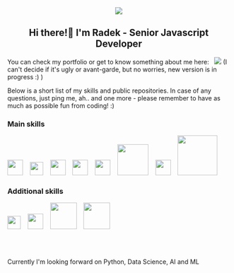 <div align="center">
  <img src="https://www.radoslawkoziol.com/c36c4fec8c790374f447e979e50492ba.svg" />
  
  ## Hi there!👋 I'm Radek - Senior Javascript Developer
</div>

You can check my portfolio or get to know something about me here: &nbsp; <a href="https://www.radoslawkoziol.com" target="_blank"><img src="https://img.shields.io/badge/-PORTFOLIO-blue" /></a> (I can't decide if it's ugly or avant-garde, but no worries, new version is in progress :) )

Below is a short list of my skills and public repositories. In case of any questions, just ping me, ah.. and one more - please remember to have as much as possible fun from coding! :)

### Main skills
<div>
  <a href="https://developer.mozilla.org/en-US/docs/Web/JavaScript" target="_blank"><img width="35" src="https://upload.wikimedia.org/wikipedia/commons/thumb/9/99/Unofficial_JavaScript_logo_2.svg/1024px-Unofficial_JavaScript_logo_2.svg.png" /></a>&nbsp;&nbsp;&nbsp;
  <a href="https://nodejs.org/en/" target="_blank"><img width="30" src="https://assets.zabbix.com/img/brands/nodejs.svg" /></a>&nbsp;&nbsp;&nbsp;
  <a href="https://www.typescriptlang.org/" target="_blank"><img width="35" src="https://miro.medium.com/max/816/1*TpbxEQy4ckB-g31PwUQPlg.png" /></a>&nbsp;&nbsp;&nbsp;
  <a href="https://reactjs.org/" target="_blank"><img width="35" src="https://upload.wikimedia.org/wikipedia/commons/thumb/a/a7/React-icon.svg/2300px-React-icon.svg.png" /></a>&nbsp;&nbsp;&nbsp;
  <a href="https://angular.io/" target="_blank"><img width="35" src="https://upload.wikimedia.org/wikipedia/commons/thumb/c/cf/Angular_full_color_logo.svg/2048px-Angular_full_color_logo.svg.png" /></a>&nbsp;&nbsp;&nbsp;
  <a href="https://www.mongodb.com/" target="_blank"><img width="70" src="https://www.pngkey.com/png/full/32-327123_mongodb-logo-white-png.png" /></a>&nbsp;&nbsp;&nbsp;
    <a href="https://jestjs.io/" target="_blank"><img width="35" src="https://cdn.freebiesupply.com/logos/large/2x/jest-logo-png-transparent.png" /></a>&nbsp;&nbsp;&nbsp;
    <a href="https://www.cypress.io/" target="_blank"><img width="90" src="https://upload.wikimedia.org/wikipedia/commons/a/a4/Cypress.png" /></a>&nbsp;&nbsp;&nbsp;
</div>

### Additional skills

<div>
   <a href="https://www.figma.com/" target="_blank"><img width="30" src="https://upload.wikimedia.org/wikipedia/commons/3/33/Figma-logo.svg" /></a>&nbsp;&nbsp;&nbsp;
   <a href="https://www.java.com" target="_blank"><img width="35" src="https://upload.wikimedia.org/wikipedia/en/thumb/3/30/Java_programming_language_logo.svg/1200px-Java_programming_language_logo.svg.png" /></a>&nbsp;&nbsp;&nbsp;
  <a href="https://www.docker.com/" target="_blank"><img width="60" src="https://blog.akai.org.pl/media/docker.png" /></a>&nbsp;&nbsp;&nbsp;
    <a href="https://www.mysql.com/" target="_blank"><img width="60" src="https://www.mysql.com/common/logos/logo-mysql-170x115.png" /></a>&nbsp;&nbsp;&nbsp;
</div>

<br /> <br />

Currently I'm looking forward on Python, Data Science, AI and ML
